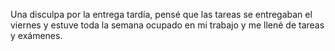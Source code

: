 Una disculpa por la entrega tardía, pensé que las tareas se entregaban el viernes y estuve toda la semana ocupado en mi trabajo y me llené de tareas y exámenes.
